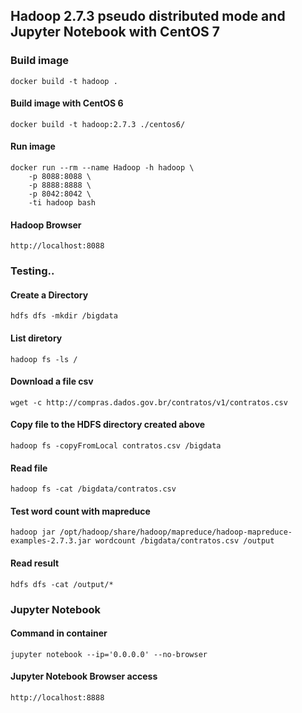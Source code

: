 ## Hadoop 2.7.3 pseudo distributed mode and Jupyter Notebook with CentOS 7

### Build image
```
docker build -t hadoop .
```
#### Build image with CentOS 6
```
docker build -t hadoop:2.7.3 ./centos6/
```
#### Run image
```
docker run --rm --name Hadoop -h hadoop \
	-p 8088:8088 \
	-p 8888:8888 \
	-p 8042:8042 \
	-ti hadoop bash
```

#### Hadoop Browser
```
http://localhost:8088
```

### Testing..

#### Create a Directory
```
hdfs dfs -mkdir /bigdata
```

#### List diretory
```
hadoop fs -ls /
```

#### Download a file csv
```
wget -c http://compras.dados.gov.br/contratos/v1/contratos.csv
```

#### Copy file to the HDFS directory created above
```
hadoop fs -copyFromLocal contratos.csv /bigdata
```

#### Read file
```
hadoop fs -cat /bigdata/contratos.csv
```
#### Test word count with mapreduce
```
hadoop jar /opt/hadoop/share/hadoop/mapreduce/hadoop-mapreduce-examples-2.7.3.jar wordcount /bigdata/contratos.csv /output
```

#### Read result
```
hdfs dfs -cat /output/*
```

### Jupyter Notebook

#### Command in container
```
jupyter notebook --ip='0.0.0.0' --no-browser
```
#### Jupyter Notebook Browser access
```
http://localhost:8888
```
